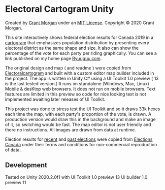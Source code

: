 # Electoral Cartogram Unity

Created by [Grant Morgan](https://github/ryuuguu) under an [MIT License](https://github.com/ryuuguu/Electoral-Cartogram-Unity/blob/master/LICENSE). Copyright &copy; 2020 Grant Morgan.

This site interactively shows federal election results for Canada 2019 in a [cartogram](https://en.wikipedia.org/wiki/Cartogram) that emphasizes population distribution by presenting every electoral district as the same shape and size. It also can show the percentage of the vote for each party per riding graphically.
You can see  a link published on my home page [Ryuuguu.com](https://ryuuguu.com).

The original design and map ( and readme ) were copied from [Electoralcartogram](https://raw.githubusercontent.com/attaboy/electoralcartogram/) and built with a custom editor map builder included in the project. The app is written in Unity C# using a UI Toolkit 1.0 preview ( 13 is the last tested version.) It runs on standalone (Windows, Mac, Linux) Mobile & desKtop web browsers. It does not run on mobile browsers. Text features are limited in this preview so code for nice looking text is not implemented awaiting later releases of UI Toolkit. 

This project was done to stress test the UI Toolkit and so it draws 33k hexes each time the map, with each party's proportion of the vote, is drawn. A production version would draw this in the background and make an image of it, so switching would be fast. The map editor is not user friendly and there no instructions. All images are drawn from data at runtime.

Election results for [recent](https://enr.elections.ca/National.aspx?lang=e) and [past elections](https://elections.ca/content.aspx?section=ele&dir=pas&document=index&lang=e) were copied from [Elections Canada](https://elections.ca) under their terms and conditions for non-commercial reproduction of data.

## Development

Tested on Unity 2020.2.0f1 with
	UI Toolkit 1.0 preview 13
	UI builder 1.0 preview 11